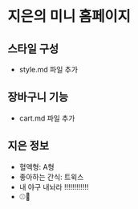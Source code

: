 # 지은의 미니 홈페이지

## 스타일 구성
- style.md 파일 추가

## 장바구니 기능
- cart.md 파일 추가

## 지은 정보
- 혈액형: A형
- 좋아하는 간식: 트윅스
- 내 야구 내놔라 !!!!!!!!!!!!
- ⚾💙
